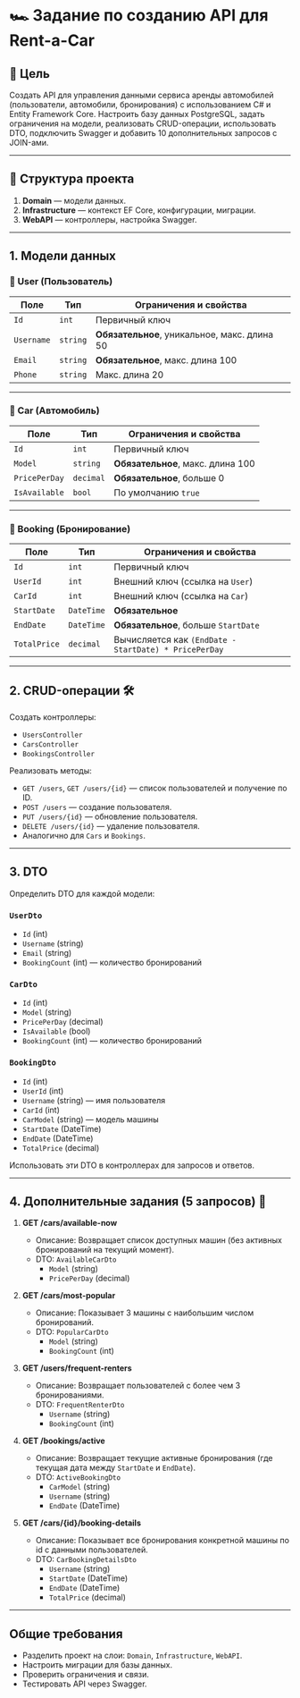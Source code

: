 # 🏎️ Задание по созданию API для Rent-a-Car

## 🎯 Цель
Создать API для управления данными сервиса аренды автомобилей (пользователи, автомобили, бронирования) с использованием C# и Entity Framework Core. Настроить базу данных PostgreSQL, задать ограничения на модели, реализовать CRUD-операции, использовать DTO, подключить Swagger и добавить 10 дополнительных запросов с JOIN-ами.

---

## 🧱 Структура проекта
1. **Domain** — модели данных.  
2. **Infrastructure** — контекст EF Core, конфигурации, миграции.  
3. **WebAPI** — контроллеры, настройка Swagger.

---

## 1. Модели данных

### 👤 User (Пользователь)
| Поле          | Тип            | Ограничения и свойства                             |
|---------------|----------------|----------------------------------------------------|
| `Id`          | `int`          | Первичный ключ                                     |
| `Username`    | `string`       | **Обязательное**, уникальное, макс. длина 50      |
| `Email`       | `string`       | **Обязательное**, макс. длина 100                 |
| `Phone`       | `string`       | Макс. длина 20                                    |

---

### 🚗 Car (Автомобиль)
| Поле          | Тип            | Ограничения и свойства                             |
|---------------|----------------|----------------------------------------------------|
| `Id`          | `int`          | Первичный ключ                                     |
| `Model`       | `string`       | **Обязательное**, макс. длина 100                 |
| `PricePerDay` | `decimal`      | **Обязательное**, больше 0                        |
| `IsAvailable` | `bool`         | По умолчанию `true`                               |

---

### 📅 Booking (Бронирование)
| Поле          | Тип            | Ограничения и свойства                             |
|---------------|----------------|----------------------------------------------------|
| `Id`          | `int`          | Первичный ключ                                     |
| `UserId`      | `int`          | Внешний ключ (ссылка на `User`)                   |
| `CarId`       | `int`          | Внешний ключ (ссылка на `Car`)                    |
| `StartDate`   | `DateTime`     | **Обязательное**                                  |
| `EndDate`     | `DateTime`     | **Обязательное**, больше `StartDate`              |
| `TotalPrice`  | `decimal`      | Вычисляется как `(EndDate - StartDate) * PricePerDay` |

---

## 2. CRUD-операции 🛠️
Создать контроллеры:  
- `UsersController`  
- `CarsController`  
- `BookingsController`  

Реализовать методы:  
- `GET /users`, `GET /users/{id}` — список пользователей и получение по ID.  
- `POST /users` — создание пользователя.  
- `PUT /users/{id}` — обновление пользователя.  
- `DELETE /users/{id}` — удаление пользователя.  
- Аналогично для `Cars` и `Bookings`.

---

## 3. DTO
Определить DTO для каждой модели:  

### `UserDto`
- `Id` (int)  
- `Username` (string)  
- `Email` (string)  
- `BookingCount` (int) — количество бронирований  

### `CarDto`
- `Id` (int)  
- `Model` (string)  
- `PricePerDay` (decimal)  
- `IsAvailable` (bool)  
- `BookingCount` (int) — количество бронирований  

### `BookingDto`
- `Id` (int)  
- `UserId` (int)  
- `Username` (string) — имя пользователя  
- `CarId` (int)  
- `CarModel` (string) — модель машины  
- `StartDate` (DateTime)  
- `EndDate` (DateTime)  
- `TotalPrice` (decimal)  

Использовать эти DTO в контроллерах для запросов и ответов.

---

## 4. Дополнительные задания (5 запросов) 🎯

1. **GET /cars/available-now**  
   - Описание: Возвращает список доступных машин (без активных бронирований на текущий момент).  
   - DTO: `AvailableCarDto`  
     - `Model` (string)  
     - `PricePerDay` (decimal)  

2. **GET /cars/most-popular**  
   - Описание: Показывает 3 машины с наибольшим числом бронирований.  
   - DTO: `PopularCarDto`  
     - `Model` (string)  
     - `BookingCount` (int)  

3. **GET /users/frequent-renters**  
   - Описание: Возвращает пользователей с более чем 3 бронированиями.  
   - DTO: `FrequentRenterDto`  
     - `Username` (string)  
     - `BookingCount` (int)  

4. **GET /bookings/active**  
   - Описание: Возвращает текущие активные бронирования (где текущая дата между `StartDate` и `EndDate`).  
   - DTO: `ActiveBookingDto`  
     - `CarModel` (string)  
     - `Username` (string)  
     - `EndDate` (DateTime)  

5. **GET /cars/{id}/booking-details**  
   - Описание: Показывает все бронирования конкретной машины по id с данными пользователей.  
   - DTO: `CarBookingDetailsDto`  
     - `Username` (string)  
     - `StartDate` (DateTime)  
     - `EndDate` (DateTime)  
     - `TotalPrice` (decimal)  

---

## Общие требования
- Разделить проект на слои: `Domain`, `Infrastructure`, `WebAPI`.  
- Настроить миграции для базы данных.  
- Проверить ограничения и связи.  
- Тестировать API через Swagger.
